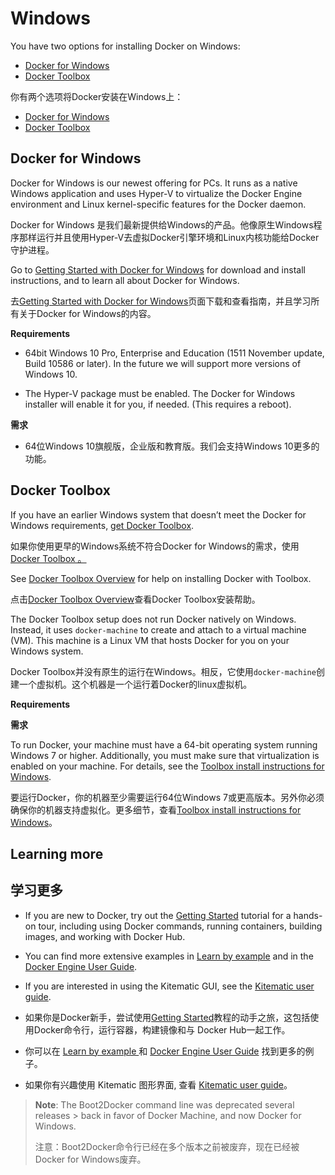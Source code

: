 # Windows

You have two options for installing Docker on Windows:

* [Docker for Windows](https://docs.docker.com/engine/installation/windows/#docker-for-windows)
* [Docker Toolbox](https://docs.docker.com/engine/installation/windows/#docker-toolbox)

你有两个选项将Docker安装在Windows上：

* [Docker for Windows](https://docs.docker.com/engine/installation/windows/#docker-for-windows)
* [Docker Toolbox](https://docs.docker.com/engine/installation/windows/#docker-toolbox)

## Docker for Windows

Docker for Windows is our newest offering for PCs. It runs as a native Windows application and uses Hyper-V to virtualize the Docker Engine environment and Linux kernel-specific features for the Docker daemon.

Docker for Windows 是我们最新提供给Windows的产品。他像原生Windows程序那样运行并且使用Hyper-V去虚拟Docker引擎环境和Linux内核功能给Docker守护进程。

Go to [Getting Started with Docker for Windows](https://docs.docker.com/docker-for-windows/) for download and install instructions, and to learn all about Docker for Windows.

去[Getting Started with Docker for Windows](https://docs.docker.com/docker-for-windows/)页面下载和查看指南，并且学习所有关于Docker for Windows的内容。

**Requirements**

* 64bit Windows 10 Pro, Enterprise and Education \(1511 November update, Build 10586 or later\). In the future we will support more versions of Windows 10.

* The Hyper-V package must be enabled. The Docker for Windows installer will enable it for you, if needed. \(This requires a reboot\).


**需求**

* 64位Windows 10旗舰版，企业版和教育版。我们会支持Windows 10更多的功能。

## Docker Toolbox

If you have an earlier Windows system that doesn’t meet the Docker for Windows requirements, [get Docker Toolbox](https://www.docker.com/products/docker-toolbox).

如果你使用更早的Windows系统不符合Docker for Windows的需求，使用[Docker Toolbox 。](https://www.docker.com/products/docker-toolbox)

See [Docker Toolbox Overview](https://docs.docker.com/toolbox/overview/) for help on installing Docker with Toolbox.

点击[Docker Toolbox Overview](https://docs.docker.com/toolbox/overview/)查看Docker Toolbox安装帮助。

The Docker Toolbox setup does not run Docker natively on Windows. Instead, it uses `docker-machine` to create and attach to a virtual machine \(VM\). This machine is a Linux VM that hosts Docker for you on your Windows system.

Docker Toolbox并没有原生的运行在Windows。相反，它使用`docker-machine`创建一个虚拟机。这个机器是一个运行着Docker的linux虚拟机。

**Requirements**

**需求**

To run Docker, your machine must have a 64-bit operating system running Windows 7 or higher. Additionally, you must make sure that virtualization is enabled on your machine. For details, see the [Toolbox install instructions for Windows](https://docs.docker.com/toolbox/toolbox_install_windows/).

要运行Docker，你的机器至少需要运行64位Windows 7或更高版本。另外你必须确保你的机器支持虚拟化。更多细节，查看[Toolbox install instructions for Windows](https://docs.docker.com/toolbox/toolbox_install_windows/)。

## Learning more

## 学习更多

* If you are new to Docker, try out the [Getting Started](https://docs.docker.com/engine/getstarted/) tutorial for a hands-on tour, including using Docker commands, running containers, building images, and working with Docker Hub.

* You can find more extensive examples in [Learn by example](https://docs.docker.com/engine/tutorials/) and in the [Docker Engine User Guide](https://docs.docker.com/engine/userguide/).

* If you are interested in using the Kitematic GUI, see the [Kitematic user guide](https://docs.docker.com/kitematic/userguide/).

* 如果你是Docker新手，尝试使用[Getting Started](https://docs.docker.com/engine/getstarted/)教程的动手之旅，这包括使用Docker命令行，运行容器，构建镜像和与 Docker Hub一起工作。

* 你可以在 [Learn by example ](https://docs.docker.com/engine/tutorials/)和 [Docker Engine User Guide](https://docs.docker.com/engine/userguide/) 找到更多的例子。

* 如果你有兴趣使用 Kitematic 图形界面, 查看 [Kitematic user guide](https://docs.docker.com/kitematic/userguide/)。


> **Note**: The Boot2Docker command line was deprecated several releases &gt; back in favor of Docker Machine, and now Docker for Windows.
> 
> 注意：Boot2Docker命令行已经在多个版本之前被废弃，现在已经被Docker for Windows废弃。

